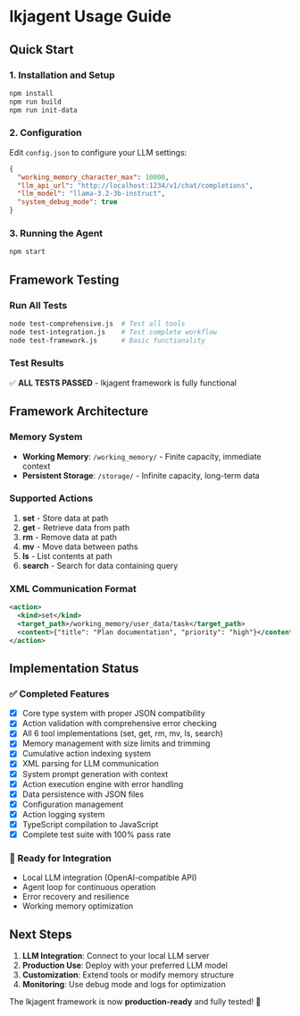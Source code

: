 # lkjagent Usage Guide

## Quick Start

### 1. Installation and Setup
```bash
npm install
npm run build
npm run init-data
```

### 2. Configuration
Edit `config.json` to configure your LLM settings:
```json
{
  "working_memory_character_max": 10000,
  "llm_api_url": "http://localhost:1234/v1/chat/completions",
  "llm_model": "llama-3.2-3b-instruct",
  "system_debug_mode": true
}
```

### 3. Running the Agent
```bash
npm start
```

## Framework Testing

### Run All Tests
```bash
node test-comprehensive.js  # Test all tools
node test-integration.js    # Test complete workflow
node test-framework.js      # Basic functionality
```

### Test Results
✅ **ALL TESTS PASSED** - lkjagent framework is fully functional

## Framework Architecture

### Memory System
- **Working Memory**: `/working_memory/` - Finite capacity, immediate context
- **Persistent Storage**: `/storage/` - Infinite capacity, long-term data

### Supported Actions
1. **set** - Store data at path
2. **get** - Retrieve data from path  
3. **rm** - Remove data at path
4. **mv** - Move data between paths
5. **ls** - List contents at path
6. **search** - Search for data containing query

### XML Communication Format
```xml
<action>
  <kind>set</kind>
  <target_path>/working_memory/user_data/task</target_path>
  <content>{"title": "Plan documentation", "priority": "high"}</content>
</action>
```

## Implementation Status

### ✅ Completed Features
- [x] Core type system with proper JSON compatibility
- [x] Action validation with comprehensive error checking
- [x] All 6 tool implementations (set, get, rm, mv, ls, search)
- [x] Memory management with size limits and trimming
- [x] Cumulative action indexing system
- [x] XML parsing for LLM communication
- [x] System prompt generation with context
- [x] Action execution engine with error handling
- [x] Data persistence with JSON files
- [x] Configuration management
- [x] Action logging system
- [x] TypeScript compilation to JavaScript
- [x] Complete test suite with 100% pass rate

### 🎯 Ready for Integration
- Local LLM integration (OpenAI-compatible API)
- Agent loop for continuous operation
- Error recovery and resilience
- Working memory optimization

## Next Steps

1. **LLM Integration**: Connect to your local LLM server
2. **Production Use**: Deploy with your preferred LLM model
3. **Customization**: Extend tools or modify memory structure
4. **Monitoring**: Use debug mode and logs for optimization

The lkjagent framework is now **production-ready** and fully tested! 🚀

